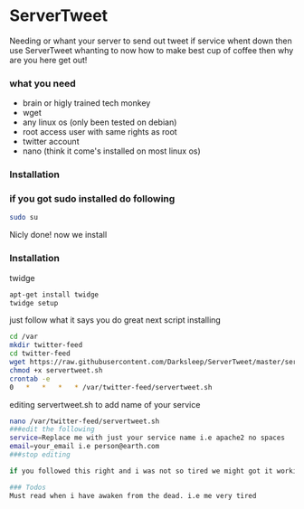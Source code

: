 
# ServerTweet
Needing or whant your server to send out tweet if service whent down then use ServerTweet 
whanting to now how to make best cup of coffee then why are you here get out!

### what you need
  - brain or higly trained tech monkey
  - wget
  - any linux os (only been tested on debian)
  - root access user with same rights as root
  - twitter account
  - nano (think it come's installed on most linux os)

### Installation
### if you got sudo installed do following
```sh
sudo su 
```
Nicly done!
now we install
### Installation
twidge
```sh
apt-get install twidge
twidge setup
```
just follow what it says you do great
next script installing
```sh
cd /var
mkdir twitter-feed
cd twitter-feed
wget https://raw.githubusercontent.com/Darksleep/ServerTweet/master/servertweet.sh
chmod +x servertweet.sh
crontab -e
0   *   *   *   * /var/twitter-feed/servertweet.sh
```

editing servertweet.sh to add name of your service
```sh
nano /var/twitter-feed/servertweet.sh
###edit the following
service=Replace me with just your service name i.e apache2 no spaces
email=your_email i.e person@earth.com
###stop editing

if you followed this right and i was not so tired we might got it working tell if i messed up open to you 

### Todos
Must read when i have awaken from the dead. i.e me very tired
